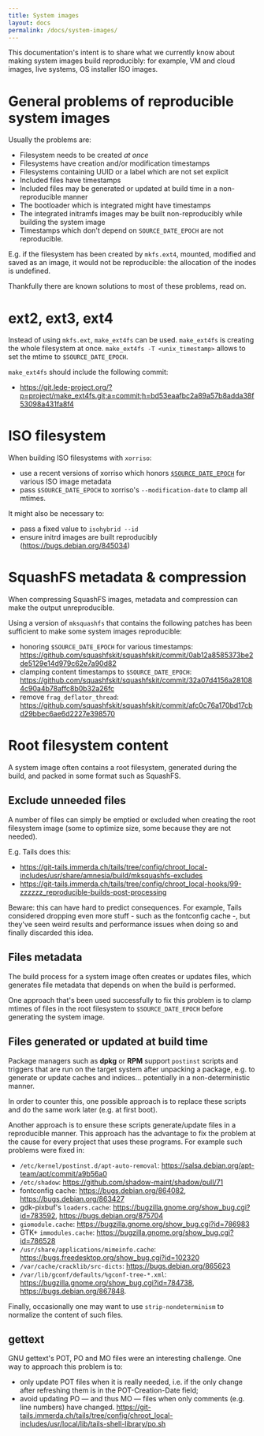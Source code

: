 ```yaml
---
title: System images
layout: docs
permalink: /docs/system-images/
---
```


This documentation's intent is to share what we currently know about making
system images build reproducibly: for example, VM and cloud images, live systems,
OS installer ISO images.

General problems of reproducible system images
==============================================

Usually the problems are:

* Filesystem needs to be created *at once*
* Filesystems have creation and/or modification timestamps
* Filesystems containing UUID or a label which are not set explicit
* Included files have timestamps
* Included files may be generated or updated at build time in a non-reproducible manner
* The bootloader which is integrated might have timestamps
* The integrated initramfs images may be built non-reproducibly while building the system image
* Timestamps which don't depend on `SOURCE_DATE_EPOCH` are not reproducible.

E.g. if the filesystem has been created by `mkfs.ext4`, mounted, modified and saved as an image, it would not be reproducible:
the allocation of the inodes is undefined.

Thankfully there are known solutions to most of these problems, read on.

ext2, ext3, ext4
================

Instead of using `mkfs.ext`, `make_ext4fs` can be used.
`make_ext4fs` is creating the whole filesystem at once. `make_ext4fs -T <unix_timestamp>` allows to set the mtime
to `$SOURCE_DATE_EPOCH`.

`make_ext4fs` should include the following commit:

* https://git.lede-project.org/?p=project/make_ext4fs.git;a=commit;h=bd53eaafbc2a89a57b8adda38f53098a431fa8f4

ISO filesystem
==============

When building ISO filesystems with `xorriso`:

 - use a recent versions of xorriso which honors [`$SOURCE_DATE_EPOCH`](https://reproducible-builds.org/specs/source-date-epoch/) for
   various ISO image metadata
 - pass `$SOURCE_DATE_EPOCH` to xorriso's `--modification-date` to
   clamp all mtimes.

It might also be necessary to:

* pass a fixed value to `isohybrid --id`
* ensure initrd images are built reproducibly (<https://bugs.debian.org/845034>)

SquashFS metadata & compression
===============================

When compressing SquashFS images, metadata and compression can make the output unreproducible.

Using a version of `mksquashfs` that contains the following patches has been sufficient
to make some system images reproducible:

 - honoring `$SOURCE_DATE_EPOCH` for various timestamps:
   <https://github.com/squashfskit/squashfskit/commit/0ab12a8585373be2de5129e14d979c62e7a90d82>
 - clamping content timestamps to `$SOURCE_DATE_EPOCH`:
   <https://github.com/squashfskit/squashfskit/commit/32a07d4156a281084c90a4b78affc8b0b32a26fc>
 - remove `frag_deflator_thread`:
   <https://github.com/squashfskit/squashfskit/commit/afc0c76a170bd17cbd29bbec6ae6d2227e398570>

Root filesystem content
=======================

A system image often contains a root filesystem, generated during the build,
and packed in some format such as SquashFS.

Exclude unneeded files
----------------------

A number of files can simply be emptied or excluded when creating the
root filesystem image (some to optimize size, some because they are not needed).

E.g. Tails does this:

 - <https://git-tails.immerda.ch/tails/tree/config/chroot_local-includes/usr/share/amnesia/build/mksquashfs-excludes>
 - <https://git-tails.immerda.ch/tails/tree/config/chroot_local-hooks/99-zzzzzz_reproducible-builds-post-processing>

Beware: this can have hard to predict consequences. For example,
Tails considered dropping even more stuff - such as the fontconfig cache -,
but they've seen weird results and performance issues when doing so
and finally discarded this idea.

Files metadata
--------------

The build process for a system image often creates or updates files,
which generates file metadata that depends on when the build is performed.

One approach that's been used successfully to fix this problem is to
clamp mtimes of files in the root filesystem to `$SOURCE_DATE_EPOCH`
before generating the system image.

Files generated or updated at build time
----------------------------------------

Package managers such as **dpkg** or **RPM** support `postinst` scripts
and triggers that are run on the target system after unpacking a package,
e.g. to generate or update caches and indices… potentially in
a non-deterministic manner.

In order to counter this, one possible approach is to replace these scripts and do the same work
later (e.g. at first boot).

Another approach is to ensure these scripts generate/update files
in a reproducible manner. This approach has the advantage to fix the problem
at the cause for every project that uses these programs.
For example such problems were fixed in:

 - `/etc/kernel/postinst.d/apt-auto-removal`:
   <https://salsa.debian.org/apt-team/apt/commit/a9b56a0>
 - `/etc/shadow`: <https://github.com/shadow-maint/shadow/pull/71>
 - fontconfig cache: <https://bugs.debian.org/864082>,
   <https://bugs.debian.org/863427>
 - gdk-pixbuf's `loaders.cache`:
   <https://bugzilla.gnome.org/show_bug.cgi?id=783592>,
   <https://bugs.debian.org/875704>
 - `giomodule.cache`: <https://bugzilla.gnome.org/show_bug.cgi?id=786983>
 - GTK+ `immodules.cache`:
   <https://bugzilla.gnome.org/show_bug.cgi?id=786528>
 - `/usr/share/applications/mimeinfo.cache`:
   <https://bugs.freedesktop.org/show_bug.cgi?id=102320>
 - `/var/cache/cracklib/src-dicts`: <https://bugs.debian.org/865623>
 - `/var/lib/gconf/defaults/%gconf-tree-*.xml`:
   <https://bugzilla.gnome.org/show_bug.cgi?id=784738>,
   <https://bugs.debian.org/867848>.

Finally, occasionally one may want to use `strip-nondeterminism`
to normalize the content of such files.

gettext
-------

GNU gettext's POT, PO and MO files were an interesting challenge.
One way to approach this problem is to:

* only update POT files when it is really needed, i.e. if the only change
  after refreshing them is in the POT-Creation-Date field;
* avoid updating PO — and thus MO — files when only comments (e.g.
  line numbers) have changed.
  <https://git-tails.immerda.ch/tails/tree/config/chroot_local-includes/usr/local/lib/tails-shell-library/po.sh>
